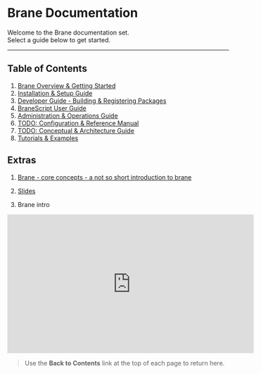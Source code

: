 # Brane Documentation

Welcome to the Brane documentation set.  
Select a guide below to get started.

---

## Table of Contents

1. [Brane Overview & Getting Started](getting-started.md)
2. [Installation & Setup Guide](installation.md)
3. [Developer Guide - Building & Registering Packages](developer-guide.md)
4. [BraneScript User Guide](branescript-guide.md)
5. [Administration & Operations Guide](admin-guide.md)
6. [TODO: Configuration & Reference Manual](reference-manual.md)
7. [TODO: Conceptual & Architecture Guide](architecture.md)
8. [Tutorials & Examples](tutorials.md)

## Extras

1. [Brane - core concepts - a not so short introduction to brane](Brane-101.doc) 
2. [Slides](BRANE.pptx)

3. Brane intro

<iframe width="560" height="315" src="https://www.youtube.com/embed/rfSZAmLppRg?si=t3mp-hnYWJNnc3J5" title="YouTube video player" frameborder="0" allow="accelerometer; autoplay; clipboard-write; encrypted-media; gyroscope; picture-in-picture; web-share" referrerpolicy="strict-origin-when-cross-origin" allowfullscreen></iframe>

> Use the **Back to Contents** link at the top of each page to return here.
